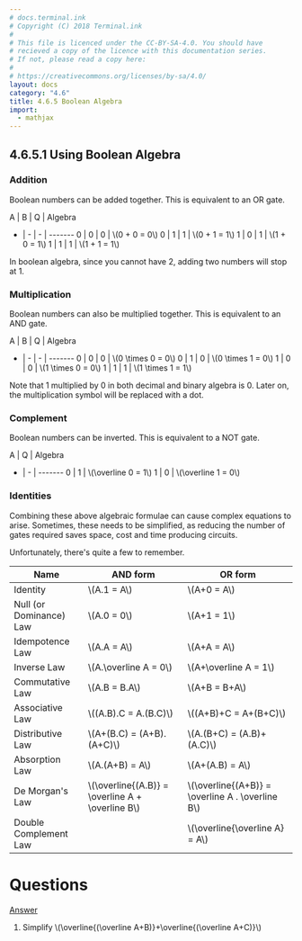 ```yaml
---
# docs.terminal.ink
# Copyright (C) 2018 Terminal.ink
#
# This file is licenced under the CC-BY-SA-4.0. You should have
# recieved a copy of the licence with this documentation series.
# If not, please read a copy here:
#
# https://creativecommons.org/licenses/by-sa/4.0/
layout: docs
category: "4.6"
title: 4.6.5 Boolean Algebra
import:
  - mathjax
---
```


## 4.6.5.1 Using Boolean Algebra

### Addition
Boolean numbers can be added together.
This is equivalent to an OR gate.

A | B | Q | Algebra
- | - | - | -------
0 | 0 | 0 | \\(0 + 0 = 0\\)
0 | 1 | 1 | \\(0 + 1 = 1\\)
1 | 0 | 1 | \\(1 + 0 = 1\\)
1 | 1 | 1 | \\(1 + 1 = 1\\)

In boolean algebra, since you cannot have 2, adding two numbers will stop at 1.

### Multiplication
Boolean numbers can also be multiplied together.
This is equivalent to an AND gate.

A | B | Q | Algebra
- | - | - | -------
0 | 0 | 0 | \\(0 \\times 0 = 0\\)
0 | 1 | 0 | \\(0 \\times 1 = 0\\)
1 | 0 | 0 | \\(1 \\times 0 = 0\\)
1 | 1 | 1 | \\(1 \\times 1 = 1\\)

Note that 1 multiplied by 0 in both decimal and binary algebra is 0.
Later on, the multiplication symbol will be replaced with a dot.

### Complement
Boolean numbers can be inverted.
This is equivalent to a NOT gate.

A | Q | Algebra
- | - | -------
0 | 1 | \\(\\overline 0 = 1\\)
1 | 0 | \\(\\overline 1 = 0\\)

### Identities
Combining these above algebraic formulae can cause complex equations to arise.
Sometimes, these needs to be simplified, as reducing the number of gates required saves space, cost and time producing circuits.

Unfortunately, there's quite a few to remember.

Name                    | AND form                                              | OR form
----------------------- | ----------------------------------------------------- | -----------------------------------------------------
Identity                | \\(A.1 = A\\)                                         | \\(A+0 = A\\)
Null (or Dominance) Law | \\(A.0 = 0\\)                                         | \\(A+1 = 1\\)
Idempotence Law         | \\(A.A = A\\)                                         | \\(A+A = A\\)
Inverse Law             | \\(A.\\overline A = 0\\)                              | \\(A+\\overline A = 1\\)
Commutative Law         | \\(A.B = B.A\\)                                       | \\(A+B = B+A\\)
Associative Law         | \\((A.B).C = A.(B.C)\\)                               | \\((A+B)+C = A+(B+C)\\)
Distributive Law        | \\(A+(B.C) = (A+B).(A+C)\\)                           | \\(A.(B+C) = (A.B)+(A.C)\\)
Absorption Law          | \\(A.(A+B) = A\\)                                     | \\(A+(A.B) = A\\)
De Morgan's Law         | \\(\\overline{(A.B)} = \\overline A + \\overline B\\) | \\(\\overline{(A+B)} = \\overline A . \\overline B\\)
Double Complement Law   |                                                       | \\(\\overline{\\overline A} = A\\)

# Questions
[Answer](answers#465-boolean-algebra)

1. Simplify \\(\\overline{(\\overline A+B)}+\\overline{(\\overline A+C)}\\)
